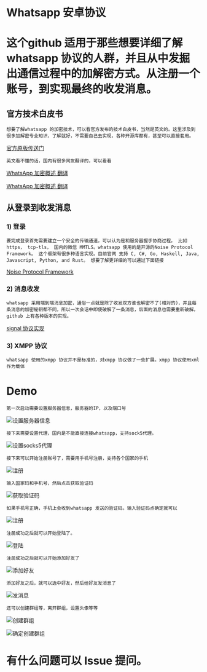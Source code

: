 # Whatsapp 安卓协议
# 这个github 适用于那些想要详细了解whatsapp 协议的人群，并且从中发掘出通信过程中的加解密方式。从注册一个账号，到实现最终的收发消息。

## 官方技术白皮书
    想要了解whatsapp 的加密技术，可以看官方发布的技术白皮书，当然是英文的。这里涉及到很多加解密专业知识，了解就好，不需要自己去实现，各种开源库都有，甚至可以直接套用。

   [官方原版传送门](https://scontent.whatsapp.net/v/t39.8562-34/122249142_469857720642275_2152527586907531259_n.pdf/WA_Security_WhitePaper.pdf?ccb=2&_nc_sid=2fbf2a&_nc_ohc=FRETaj8_YwwAX9tMRg9&_nc_ht=scontent.whatsapp.net&oh=f097c1e17fbf127cd6f5e150b439d517&oe=5FB82C19)

    英文看不懂的话，国内有很多网友翻译的，可以看看
[WhatsApp 加密概述 翻译](https://blog.csdn.net/weixin_33849942/article/details/93764651?utm_medium=distribute.pc_relevant.none-task-blog-title-1&spm=1001.2101.3001.4242) 

[WhatsApp 加密概述 翻译](https://www.cnblogs.com/over140/p/8683171.html)



## 从登录到收发消息
### 1) 登录
    要完成登录首先需要建立一个安全的传输通道，可以认为是和服务器握手协商过程。 比如 https， tcp-tls， 国内的微信 MMTLS。whatsapp 使用的是开源的Noise Protocol Framework。 这个框架有很多种语言实现。目前官网 支持 C, C#, Go, Haskell, Java, Javascript, Python, and Rust。 想要了解更详细的可以通过下面链接
    
[Noise Protocol Framework](https://noiseprotocol.org/)

### 2) 消息收发
    whatsapp 采用端到端消息加密，通俗一点就是除了收发双方谁也解密不了(相对的)，并且每条消息的加密秘钥都不同，所以一次会话中即使破解了一条消息，后面的消息也需要重新破解。github 上有各种版本的实现。

 [signal 协议实现](https://github.com/signalapp)

 ### 3) XMPP 协议
    whatsapp 使用的xmpp 协议并不是标准的，对xmpp 协议做了一些扩展。xmpp 协议使用xml 作为载体


    
# Demo
    第一次启动需要设置服务器信息，服务器的IP，以及端口号
![设置服务器信息](https://github.com/Whatsapp-Protocol/Whatsapp/blob/main/image/%E8%AE%BE%E7%BD%AE%E6%9C%8D%E5%8A%A1%E5%99%A8%E4%BF%A1%E6%81%AF.png)


    接下来需要设置代理，国内是不能直接连接whatsapp，支持sock5代理。
![设置socks5代理](https://github.com/Whatsapp-Protocol/Whatsapp/blob/main/image/%E8%AE%BE%E7%BD%AEsocks5%E4%BB%A3%E7%90%86.png)

    接下来可以开始注册账号了，需要用手机号注册，支持各个国家的手机
![注册](https://github.com/Whatsapp-Protocol/Whatsapp/blob/main/image/%E6%B3%A8%E5%86%8C%E8%B4%A6%E5%8F%B7.png)


    输入国家码和手机号，然后点击获取验证码
![获取验证码](https://github.com/Whatsapp-Protocol/Whatsapp/blob/main/image/%E8%8E%B7%E5%8F%96%E9%AA%8C%E8%AF%81%E7%A0%81.png)


    如果手机号正确，手机上会收到whatsapp 发送的验证码。输入验证码点确定就可以
![注册](https://github.com/Whatsapp-Protocol/Whatsapp/blob/main/image/%E5%BC%80%E5%A7%8B%E6%B3%A8%E5%86%8C.png)


    注册成功之后就可以开始登陆了。
![登陆](https://github.com/Whatsapp-Protocol/Whatsapp/blob/main/image/%E5%BC%80%E5%A7%8B%E7%99%BB%E9%99%86.png)


    注册成功之后就可以开始添加好友了
![添加好友](https://github.com/Whatsapp-Protocol/Whatsapp/blob/main/image/%E6%B7%BB%E5%8A%A0%E5%A5%BD%E5%8F%8B.png)

    添加好友之后，就可以选中好友，然后给好友发消息了
![发消息](https://github.com/Whatsapp-Protocol/Whatsapp/blob/main/image/%E5%8F%91%E9%80%81%E6%B6%88%E6%81%AF.png)

    还可以创建群组等，离开群组，设置头像等等
![创建群组](https://github.com/Whatsapp-Protocol/Whatsapp/blob/main/image/%E5%88%9B%E5%BB%BA%E7%BE%A4%E7%BB%84.png)

![确定创建群组](https://github.com/Whatsapp-Protocol/Whatsapp/blob/main/image/%E8%BE%93%E5%85%A5%E7%BE%A4%E5%90%8D%E7%A7%B0%20%E5%88%9B%E5%BB%BA%E7%BE%A4%E7%BB%84%E7%A1%AE%E8%AE%A4.png)



# 有什么问题可以 Issue 提问。